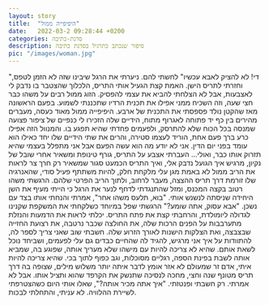 ```yaml
---
layout: story
title:  "היפיפייה ממול"
date:   2022-03-2 09:28:44 +0200
categories: סדנת-כתיבה
description: סיפור שנכתב כתרגיל בסדנת כתיבה
pic: "/images/woman.jpg"
---
```


"די! לא להציק לאבא עכשיו" לחשתי להם.
ניערתי את הרגל שיבינו שזה לא הזמן לטפס, וחזרתי לתריס הישן. האמת קצת הגעיל אותי התריס, הלכלוך שהצטבר בו נדבק לי לאצבעות, אבל לא הצלחתי להביא את עצמי להפסיק. 
הזוג ממול רבים על משהו כבר חצי שעה, וזה השכיח ממני אפילו את תכנית הרדיו שתכננתי לשמוע. בפעם הראשונה מאז שהקטן נולד פספסתי את התכנית של ארבע.
היפיפייה ממול מאוד כעסה, מעברים מהירים בין כף יד פתוחה לאגרוף מתוח, הידיים שלה הזכירו לי כנפיים של ציפור פצועה שמנסה בכל הכוח שלא להתרסק, ולפעמים פחדתי שהיא תפגע בו. 
והמנוול הזה אפילו כרע ברך פעם אחת, הוריד לעצמו סטירה, והרים את שתי הידיים שלו יחד כאילו הוא עומד בפני יום הדין. אני לא יודע מה הוא עשה הפעם אבל אני מתפלל בעצמי שהיא תזרוק אותו כבר, ואולי... 
העברתי אצבע על התריס, גורף טינופת ומשאיר אחרי שובל של נקיון, מרגיש איך הגועל נדבק אלי, ואיך התריס הכמעט סגור שמשאיר רק חרך צר לראות את הריב ממול לא באמת מגן עלי מלקחת חלק, להיות משתתף פעיל סודי, שהאנרגיה שלו זורמת דרך תריס ההצצה, מעבר לרחוב, ולתוך הריב הפרטי שלהם.
הרגשתי משהו רטוב בקצה המכנס, ומזל שהתנגדתי לדחף לנער את הרגל כי הייתי מעיף את השן היחידה שניסתה לנשנש אותי.
"בוא, תלעס משהו אחר", אמרתי והנחתי אותו בצד עם נשכן. "אבא עסוק, אתה שומע?"
הרגשתי שפל במיוחד כשלקחתי את המשקפת שקנינו לגדולה ליומולדת, והרחבתי קצת את פתח התריס.
יכלתי לראות את הדמעות והנזלת מתערבבות על הפנים הרכות שלה, את החולצה שכבר נרטבה, את רצועת החזייה שבצבצה, ואת הצלקות הישנות לאורך הזרוע שלה.
חשבתי שוב שאני צריך לספר לה, להתוודות על איך אני מרגיש, להגיד לה שהחיים כבדים גם עלי לפעמים, ושביחד נוכל לשאת אותם. שהיא לא צריכה להיות עם מישהו שלא מעריך אותה, שפוגע בה, שמביא אותה לשבת בפינת הספה, רגליים מסוכלות, וגב כפוף לתוך בכי. שהיא צריכה להיות איתי, אדם זר שמעולם לא אזר אומץ לדבר איתה יותר משלוש מילים, שצופה בה דרך תריס מטונף שנה וחצי, מחכה לנסיכה שתנשק את הקרפד שהוא ותציל אותו.
אבל לא אמרתי. רק חשבתי ופנטזתי.
"איך אתה מכיר אותה?", שאלו אותי היום כשהצטרפתי לשיירת ההלוויה.
לא עניתי, והתחלתי לבכות.
